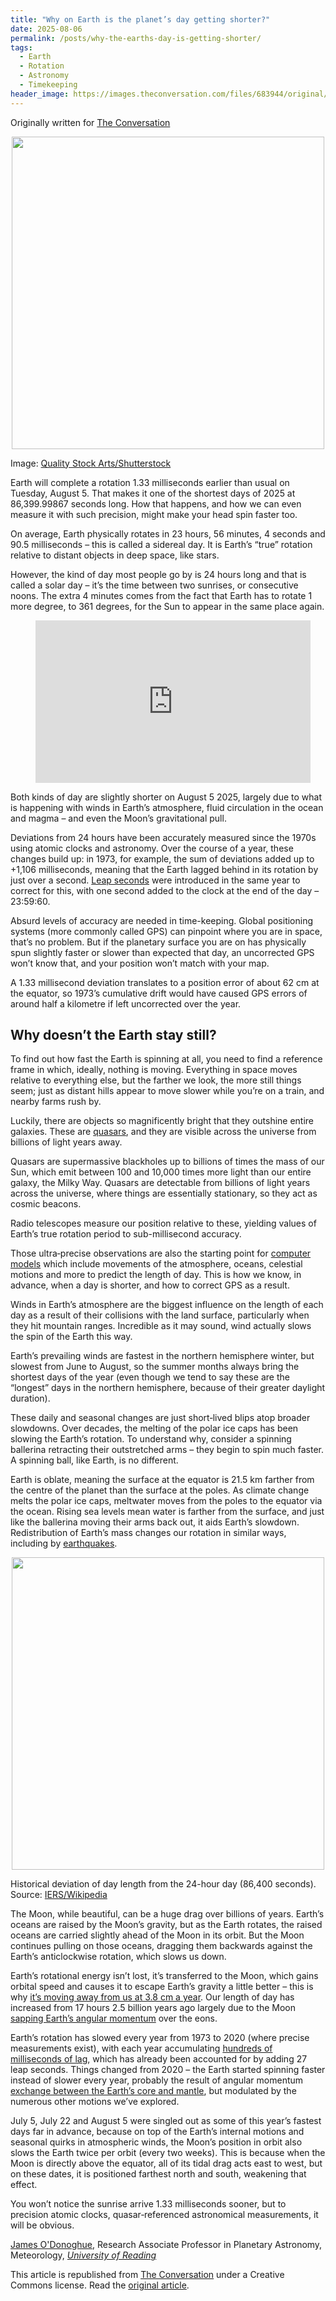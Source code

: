 ```yaml
---
title: "Why on Earth is the planet’s day getting shorter?"
date: 2025-08-06
permalink: /posts/why-the-earths-day-is-getting-shorter/
tags:
  - Earth
  - Rotation
  - Astronomy
  - Timekeeping
header_image: https://images.theconversation.com/files/683944/original/file-20250805-62-f7jkor.jpg
---
```


Originally written for [The Conversation](https://theconversation.com/why-on-earth-is-the-planets-day-getting-shorter-260946)

<p align="center">
  <img src="/images/blog/earth-day-shorter.jpg" width="500" />
  <figcaption>Image: <a href="https://www.shutterstock.com/image-photo/time-space-move-world-galaxy-universe-2176055143">Quality Stock Arts/Shutterstock</a></figcaption>
</p>

Earth will complete a rotation 1.33 milliseconds earlier than usual on Tuesday, August 5. That makes it one of the shortest days of 2025 at 86,399.99867 seconds long. How that happens, and how we can even measure it with such precision, might make your head spin faster too.

On average, Earth physically rotates in 23 hours, 56 minutes, 4 seconds and 90.5 milliseconds – this is called a sidereal day. It is Earth’s “true” rotation relative to distant objects in deep space, like stars.

However, the kind of day most people go by is 24 hours long and that is called a solar day – it’s the time between two sunrises, or consecutive noons. The extra 4 minutes comes from the fact that Earth has to rotate 1 more degree, to 361 degrees, for the Sun to appear in the same place again.

<figure>
<iframe width="440" height="260" src="https://www.youtube.com/embed/WWw4JY2dNXM?wmode=transparent&amp;start=0" frameborder="0" allowfullscreen=""></iframe>
</figure>

Both kinds of day are slightly shorter on August 5 2025, largely due to what is happening with winds in Earth’s atmosphere, fluid circulation in the ocean and magma – and even the Moon’s gravitational pull.

Deviations from 24 hours have been accurately measured since the 1970s using atomic clocks and astronomy. Over the course of a year, these changes build up: in 1973, for example, the sum of deviations added up to +1,106 milliseconds, meaning that the Earth lagged behind in its rotation by just over a second. [Leap seconds](https://en.wikipedia.org/wiki/Leap_second) were introduced in the same year to correct for this, with one second added to the clock at the end of the day – 23:59:60.

Absurd levels of accuracy are needed in time-keeping. Global positioning systems (more commonly called GPS) can pinpoint where you are in space, that’s no problem. But if the planetary surface you are on has physically spun slightly faster or slower than expected that day, an uncorrected GPS won’t know that, and your position won’t match with your map.

A 1.33 millisecond deviation translates to a position error of about 62 cm at the equator, so 1973’s cumulative drift would have caused GPS errors of around half a kilometre if left uncorrected over the year.

## Why doesn’t the Earth stay still?

To find out how fast the Earth is spinning at all, you need to find a reference frame in which, ideally, nothing is moving. Everything in space moves relative to everything else, but the farther we look, the more still things seem; just as distant hills appear to move slower while you’re on a train, and nearby farms rush by.

Luckily, there are objects so magnificently bright that they outshine entire galaxies. These are [quasars](https://en.wikipedia.org/wiki/Quasar), and they are visible across the universe from billions of light years away.

Quasars are supermassive blackholes up to billions of times the mass of our Sun, which emit between 100 and 10,000 times more light than our entire galaxy, the Milky Way. Quasars are detectable from billions of light years across the universe, where things are essentially stationary, so they act as cosmic beacons.

Radio telescopes measure our position relative to these, yielding values of Earth’s true rotation period to sub-millisecond accuracy.

Those ultra‑precise observations are also the starting point for [computer models](https://www.iers.org/IERS/EN/DataProducts/EarthOrientationData/eop.html) which include movements of the atmosphere, oceans, celestial motions and more to predict the length of day. This is how we know, in advance, when a day is shorter, and how to correct GPS as a result.

Winds in Earth’s atmosphere are the biggest influence on the length of each day as a result of their collisions with the land surface, particularly when they hit mountain ranges. Incredible as it may sound, wind actually slows the spin of the Earth this way.

Earth’s prevailing winds are fastest in the northern hemisphere winter, but slowest from June to August, so the summer months always bring the shortest days of the year (even though we tend to say these are the “longest” days in the northern hemisphere, because of their greater daylight duration).

These daily and seasonal changes are just short‑lived blips atop broader slowdowns. Over decades, the melting of the polar ice caps has been slowing the Earth’s rotation. To understand why, consider a spinning ballerina retracting their outstretched arms – they begin to spin much faster. A spinning ball, like Earth, is no different.

Earth is oblate, meaning the surface at the equator is 21.5 km farther from the centre of the planet than the surface at the poles. As climate change melts the polar ice caps, meltwater moves from the poles to the equator via the ocean. Rising sea levels mean water is farther from the surface, and just like the ballerina moving their arms back out, it aids Earth’s slowdown. Redistribution of Earth’s mass changes our rotation in similar ways, including by [earthquakes](https://www.jpl.nasa.gov/news/japan-quake-may-have-shortened-earth-days-moved-axis/).

<p align="center">
  <img src="https://images.theconversation.com/files/682291/original/file-20250725-56-v95lli.png?ixlib=rb-4.1.0&amp;q=45&amp;auto=format&amp;w=754&amp;fit=clip" width="500" />
  <figcaption>Historical deviation of day length from the 24-hour day (86,400 seconds). Source: <a href="https://en.wikipedia.org/wiki/Day_length_fluctuations#/media/File:Deviation_of_day_length_from_SI_day.svg">IERS/Wikipedia</a></figcaption>
</p>

The Moon, while beautiful, can be a huge drag over billions of years. Earth’s oceans are raised by the Moon’s gravity, but as the Earth rotates, the raised oceans are carried slightly ahead of the Moon in its orbit. But the Moon continues pulling on those oceans, dragging them backwards against the Earth’s anticlockwise rotation, which slows us down.

Earth’s rotational energy isn’t lost, it’s transferred to the Moon, which gains orbital speed and causes it to escape Earth’s gravity a little better – this is why [it’s moving away from us at 3.8 cm a year](https://eclipse.gsfc.nasa.gov/SEhelp/ApolloLaser.html). Our length of day has increased from 17 hours 2.5 billion years ago largely due to the Moon [sapping Earth’s angular momentum](https://www.universetoday.com/articles/2-46-billion-years-ago-a-day-on-earth-was-only-17-hours-and-the-moon-was-much-closer#:%7E:text=Closer%20%2D%20Universe%20Today-,2.46%20Billion%20Years%20ago%2C%20a%20day%20on%20Earth%20was%20Only,the%20Moon%20was%20Much%20Closer&amp;text=As%20the%20ages%20pass%20the,our%20day%20gradually%20gets%20longer.) over the eons.

Earth’s rotation has slowed every year from 1973 to 2020 (where precise measurements exist), with each year accumulating [hundreds of milliseconds of lag](https://www.timeanddate.com/time/earth-rotation.html), which has already been accounted for by adding 27 leap seconds. Things changed from 2020 – the Earth started spinning faster instead of slower every year, probably the result of angular momentum [exchange between the Earth’s core and mantle](https://www.nature.com/articles/d41586-024-00850-x), but modulated by the numerous other motions we’ve explored.

July 5, July 22 and August 5 were singled out as some of this year’s fastest days far in advance, because on top of the Earth’s internal motions and seasonal quirks in atmospheric winds, the Moon’s position in orbit also slows the Earth twice per orbit (every two weeks). This is because when the Moon is directly above the equator, all of its tidal drag acts east to west, but on these dates, it is positioned farthest north and south, weakening that effect.

You won’t notice the sunrise arrive 1.33 milliseconds sooner, but to precision atomic clocks, quasar‐referenced astronomical measurements, it will be obvious.

<span><a href="https://theconversation.com/profiles/james-odonoghue-2226236">James O'Donoghue</a>, Research Associate Professor in Planetary Astronomy, Meteorology, <em><a href="https://theconversation.com/institutions/university-of-reading-902">University of Reading</a></em></span>

This article is republished from <a href="https://theconversation.com">The Conversation</a> under a Creative Commons license. Read the [original article](https://theconversation.com/why-on-earth-is-the-planets-day-getting-shorter-260946).
